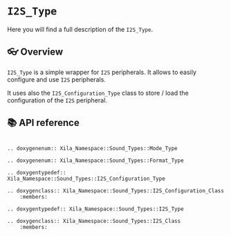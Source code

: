 # `I2S_Type`

Here you will find a full description of the `I2S_Type`.

## 👓 Overview

`I2S_Type` is a simple wrapper for `I2S` peripherals. It allows to easily configure and use `I2S` peripherals.

It uses also the `I2S_Configuration_Type` class to store / load the configuration of the `I2S` peripheral. 

## 📚 API reference

```{eval-rst}

.. doxygenenum:: Xila_Namespace::Sound_Types::Mode_Type

.. doxygenenum:: Xila_Namespace::Sound_Types::Format_Type

.. doxygentypedef:: Xila_Namespace::Sound_Types::I2S_Configuration_Type

.. doxygenclass:: Xila_Namespace::Sound_Types::I2S_Configuration_Class
    :members:

.. doxygentypedef:: Xila_Namespace::Sound_Types::I2S_Type

.. doxygenclass:: Xila_Namespace::Sound_Types::I2S_Class
    :members:
```
